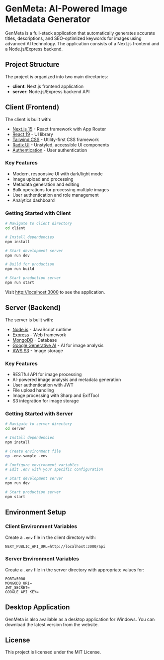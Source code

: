 # GenMeta: AI-Powered Image Metadata Generator

GenMeta is a full-stack application that automatically generates accurate titles, descriptions, and SEO-optimized keywords for images using advanced AI technology. The application consists of a Next.js frontend and a Node.js/Express backend.

## Project Structure

The project is organized into two main directories:

- **client**: Next.js frontend application
- **server**: Node.js/Express backend API

## Client (Frontend)

The client is built with:

- [Next.js 15](https://nextjs.org/) - React framework with App Router
- [React 19](https://react.dev/) - UI library
- [Tailwind CSS](https://tailwindcss.com/) - Utility-first CSS framework
- [Radix UI](https://www.radix-ui.com/) - Unstyled, accessible UI components
- [Authentication](https://next-auth.js.org/) - User authentication

### Key Features

- Modern, responsive UI with dark/light mode
- Image upload and processing
- Metadata generation and editing
- Bulk operations for processing multiple images
- User authentication and role management
- Analytics dashboard

### Getting Started with Client

```bash
# Navigate to client directory
cd client

# Install dependencies
npm install

# Start development server
npm run dev

# Build for production
npm run build

# Start production server
npm run start
```

Visit [http://localhost:3000](http://localhost:3000) to see the application.

## Server (Backend)

The server is built with:

- [Node.js](https://nodejs.org/) - JavaScript runtime
- [Express](https://expressjs.com/) - Web framework
- [MongoDB](https://www.mongodb.com/) - Database
- [Google Generative AI](https://ai.google.dev/) - AI for image analysis
- [AWS S3](https://aws.amazon.com/s3/) - Image storage

### Key Features

- RESTful API for image processing
- AI-powered image analysis and metadata generation
- User authentication with JWT
- File upload handling
- Image processing with Sharp and ExifTool
- S3 integration for image storage

### Getting Started with Server

```bash
# Navigate to server directory
cd server

# Install dependencies
npm install

# Create environment file
cp .env.sample .env

# Configure environment variables
# Edit .env with your specific configuration

# Start development server
npm run dev

# Start production server
npm start
```

## Environment Setup

### Client Environment Variables

Create a `.env` file in the client directory with:

```
NEXT_PUBLIC_API_URL=http://localhost:3000/api
```

### Server Environment Variables

Create a `.env` file in the server directory with appropriate values for:

```
PORT=5000
MONGODB_URI=
JWT_SECRET=
GOOGLE_API_KEY=
```

## Desktop Application

GenMeta is also available as a desktop application for Windows. You can download the latest version from the website.

## License

This project is licensed under the MIT License.
